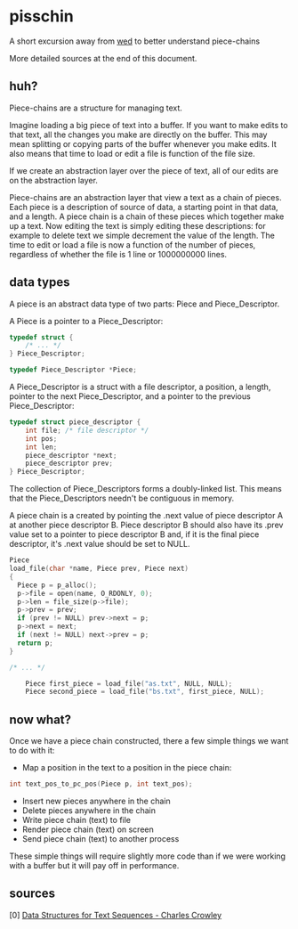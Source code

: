 # pisschin
A short excursion away from [wed](https://github.com/FilWisher/pisschin/tree/master) to better understand piece-chains

More detailed sources at the end of this document.

## huh?
Piece-chains are a structure for managing text. 

Imagine loading a big piece of text into a buffer. If you want to make edits to that text, all the changes you make are directly on the buffer. This may mean splitting or copying parts of the buffer whenever you make edits. It also means that time to load or edit a file is function of the file size.

If we create an abstraction layer over the piece of text, all of our edits are on the abstraction layer. 

Piece-chains are an abstraction layer that view a text as a chain of pieces. Each piece is a description of source of data, a starting point in that data, and a length. A piece chain is a chain of these pieces which together make up a text. Now editing the text is simply editing these descriptions: for example to delete text we simple decrement the value of the length. The time to edit or load a file is now a function of the number of pieces, regardless of whether the file is 1 line or 1000000000 lines.

## data types
A piece is an abstract data type of two parts: Piece and Piece\_Descriptor.

A Piece is a pointer to a Piece\_Descriptor:

```c
typedef struct {
	/* ... */
} Piece_Descriptor;

typedef Piece_Descriptor *Piece;
```

A Piece_Descriptor is a struct with a file descriptor, a position, a length, pointer to the next Piece_Descriptor, and a pointer to the previous Piece_Descriptor:

```c
typedef struct piece_descriptor {
	int file; /* file descriptor */
	int pos;
	int len;
	piece_descriptor *next;
	piece_descriptor prev;
} Piece_Descriptor;
```

The collection of Piece\_Descriptors forms a doubly-linked list. This means that the Piece\_Descriptors needn't be contiguous in memory. 


A piece chain is a created by pointing the .next value of piece descriptor A at another piece descriptor B. Piece descriptor B should also have its .prev value set to a pointer to piece descriptor B and, if it is the final piece descriptor, it's .next value should be set to NULL.

```c
Piece
load_file(char *name, Piece prev, Piece next)
{
  Piece p = p_alloc();
  p->file = open(name, O_RDONLY, 0);
  p->len = file_size(p->file);
  p->prev = prev;
  if (prev != NULL) prev->next = p;
  p->next = next;
  if (next != NULL) next->prev = p;
  return p;
}

/* ... */

	Piece first_piece = load_file("as.txt", NULL, NULL);
	Piece second_piece = load_file("bs.txt", first_piece, NULL);
```

## now what?
Once we have a piece chain constructed, there a few simple things we want to do with it:
- Map a position in the text to a position in the piece chain:
```c
int text_pos_to_pc_pos(Piece p, int text_pos);
```
- Insert new pieces anywhere in the chain
- Delete pieces anywhere in the chain
- Write piece chain (text) to file
- Render piece chain (text) on screen
- Send piece chain (text) to another process

These simple things will require slightly more code than if we were working with a buffer but it will pay off in performance. 

## sources
[0] [Data Structures for Text Sequences - Charles Crowley](https://www.cs.unm.edu/~crowley/papers/sds.pdf)
